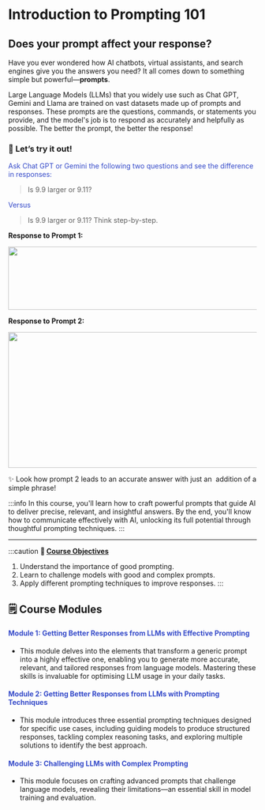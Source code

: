 # Introduction to Prompting 101

## Does your prompt affect your response?

Have you ever wondered how AI chatbots, virtual assistants, and search engines give you the answers you need? It all comes down to something simple but powerful—**prompts**.

Large Language Models (LLMs) that you widely use such as Chat GPT, Gemini and Llama are trained on vast datasets made up of prompts and responses. These prompts are the questions, commands, or statements you provide, and the model's job is to respond as accurately and helpfully as possible. The better the prompt, the better the response! 

### 🤔 Let’s try it out!&#x20;

<span style="color:#364BC9">Ask Chat GPT or Gemini the following two questions and see the difference in responses:</span>

> Is 9.9 larger or 9.11?

<span style="color:#364BC9">Versus</span>&#x20;

> Is 9.9 larger or 9.11? Think step-by-step.

**Response to Prompt 1:**&#x20;

<img height="128" width="602" src="${PRIVATE_PROMPTING_101_1}" /> 


**Response to Prompt 2:**&#x20;

<img height="275" width="602" src="${PRIVATE_PROMPTING_101_2}" />

✨ Look how prompt 2 leads to an accurate answer with just an  addition of a simple phrase!&#x20;

:::info
In this course, you'll learn how to craft powerful prompts that guide AI to deliver precise, relevant, and insightful answers. By the end, you'll know how to communicate effectively with AI, unlocking its full potential through thoughtful prompting techniques.
:::

***

:::caution
**🎯 <u>Course Objectives</u>**

1. Understand the importance of good prompting.
2. Learn to challenge models with good and complex prompts.
3. Apply different prompting techniques to improve responses.&#x20;
:::

## 🗒️ Course Modules

#### <span style="color:#364BC9">Module 1: Getting Better Responses from LLMs with Effective Prompting</span>

* This module delves into the elements that transform a generic prompt into a highly effective one, enabling you to generate more accurate, relevant, and tailored responses from language models. Mastering these skills is invaluable for optimising LLM usage in your daily tasks.&#x20;

#### <span style="color:#364BC9">Module 2: Getting Better Responses from LLMs with Prompting Techniques</span>

* This module introduces three essential prompting techniques designed for specific use cases, including guiding models to produce structured responses, tackling complex reasoning tasks, and exploring multiple solutions to identify the best approach.

#### <span style="color:#364BC9">Module 3: Challenging LLMs with Complex Prompting</span>

* This module focuses on crafting advanced prompts that challenge language models, revealing their limitations—an essential skill in model training and evaluation.&#x20;